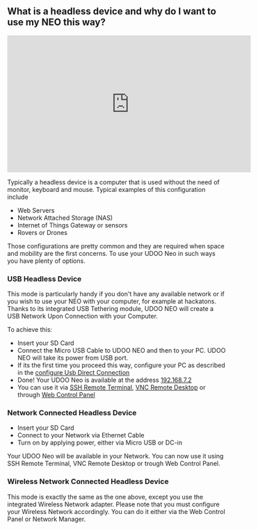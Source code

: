 ## What is a headless device and why do I want to use my NEO this way?

<iframe width="560" height="315" src="https://www.youtube.com/embed/s4y_yZ802Ac" frameborder="0" allowfullscreen></iframe>

Typically a headless device is a computer that is used without the need of monitor, keyboard and mouse. Typical examples
of this configuration include

* Web Servers
* Network Attached Storage (NAS)
* Internet of Things Gateway or sensors 
* Rovers or Drones 

Those configurations are pretty common and they are required when space and mobility are the first concerns.
To use your UDOO Neo in such ways you have plenty of options.

### USB Headless Device

This mode is particularly handy if you don't have any available network or if you wish to use your NEO with your computer, for example at hackatons. Thanks to its integrated USB Tethering module, UDOO NEO will create a USB Network Upon Connection with your Computer.

To achieve this:

* Insert your SD Card
* Connect the Micro USB Cable to UDOO NEO and then to your PC. UDOO NEO will take its power from USB port.
* If its the first time you proceed this way, configure your PC as described in the <a href="../Basic_Setup/Usb_Direct_Connection.html">configure Usb Direct Connection</a>
* Done! Your UDOO Neo is available at the address [192.168.7.2](http://192.168.7.2)
* You can use it via [SSH Remote Terminal](../Basic_Setup/Remote_Terminal_SSH.html), [VNC Remote Desktop](../Basic_Setup/Remote_Desktop_VNC.html) or through [Web Control Panel](../Basic_Setup/Web_Control_Panel.html)

### Network Connected Headless Device

* Insert your SD Card
* Connect to your Network via Ethernet Cable
* Turn on by applying power, either via Micro USB or DC-in

Your UDOO Neo will be available in your Network.
You can now use it using SSH Remote Terminal, VNC Remote Desktop or trough Web Control Panel.

### Wireless Network Connected Headless Device

This mode is exactly the same as the one above, except you use the integrated Wireless Network adapter. Please note that you must configure your Wireless Network accordingly. You can do it either via the Web Control Panel or Network Manager. 
